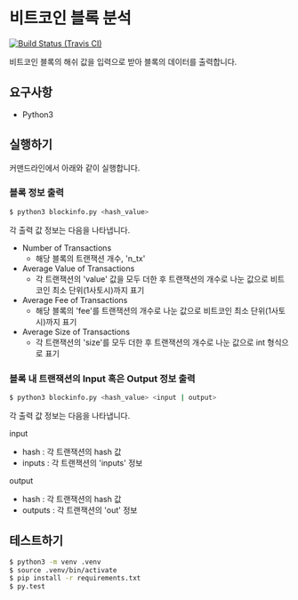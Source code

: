 # 비트코인 블록 분석

[![Build Status (Travis CI)][ci-svg]][ci]

[ci-svg]: https://api.travis-ci.org/earlbread/IO-Homework.svg
[ci]: https://travis-ci.org/earlbread/IO-Homework

비트코인 블록의 해쉬 값을 입력으로 받아 블록의 데이터를 출력합니다.

## 요구사항

- Python3

## 실행하기

커맨드라인에서 아래와 같이 실행합니다.

### 블록 정보 출력

```bash
$ python3 blockinfo.py <hash_value>
```

각 출력 값 정보는 다음을 나타냅니다.

- Number of Transactions
    - 해당 블록의 트랜잭션 개수, 'n_tx'
- Average Value of Transactions
    - 각 트랜잭션의 'value' 값을 모두 더한 후 트랜잭션의 개수로 나눈 값으로 비트코인 최소 단위(1사토시)까지 표기
- Average Fee of Transactions
    - 해당 블록의 'fee'를 트랜잭션의 개수로 나눈 값으로 비트코인 최소 단위(1사토시)까지 표기
- Average Size of Transactions
    - 각 트랜잭션의 'size'를 모두 더한 후 트랜잭션의 개수로 나눈 값으로 int 형식으로 표기


### 블록 내 트랜잭션의 Input 혹은 Output 정보 출력

```bash
$ python3 blockinfo.py <hash_value> <input | output>
```

각 출력 값 정보는 다음을 나타냅니다.

input
- hash : 각 트랜잭션의 hash 값
- inputs : 각 트랜잭션의 'inputs' 정보

output
- hash : 각 트랜잭션의 hash 값
- outputs : 각 트랜잭션의 'out' 정보


## 테스트하기

```bash
$ python3 -m venv .venv
$ source .venv/bin/activate
$ pip install -r requirements.txt
$ py.test
```
